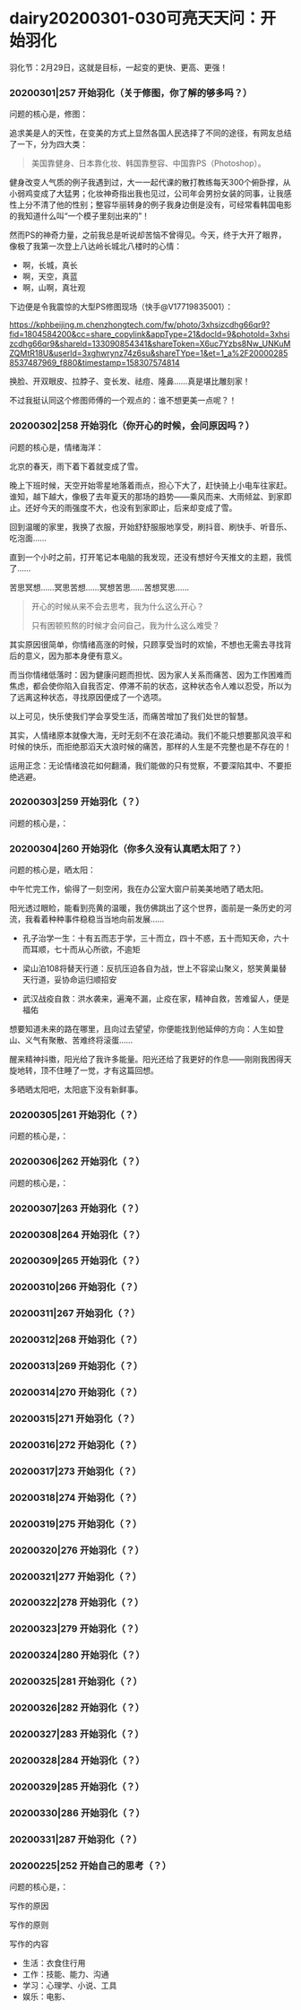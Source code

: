 # dairy20200301-030可亮天天问：开始羽化

羽化节：2月29日，这就是目标，一起变的更快、更高、更强！




### 20200301|257 开始羽化（关于修图，你了解的够多吗？）

问题的核心是，修图：

追求美是人的天性，在变美的方式上显然各国人民选择了不同的途径，有网友总结了一下，分为四大类：

> 美国靠健身、日本靠化妆、韩国靠整容、中国靠PS（Photoshop）。

健身改变人气质的例子我遇到过，大一一起代课的散打教练每天300个俯卧撑，从小弱鸡变成了大猛男；化妆神奇指出我也见过，公司年会男扮女装的同事，让我感性上分不清了他的性别；整容华丽转身的例子我身边倒是没有，可经常看韩国电影的我知道什么叫“一个模子里刻出来的”！

然而PS的神奇力量，之前我总是听说却苦恼不曾得见。今天，终于大开了眼界，像极了我第一次登上八达岭长城北八楼时的心情：

- 啊，长城，真长
- 啊，天空，真蓝
- 啊，山啊，真壮观

下边便是令我震惊的大型PS修图现场（快手@V17719835001）：

https://kphbeijing.m.chenzhongtech.com/fw/photo/3xhsizcdhg66qr9?fid=1804584200&cc=share_copylink&appType=21&docld=9&photold=3xhsizcdhg66qr9&shareld=133090854341&shareToken=X6uc7Yzbs8Nw_UNKuMZQMtR18U&userld=3xghwrynz74z6su&shareTYpe=1&et=1_a%2F200002858537487969_f880&timestamp=158307574814

换脸、开双眼皮、拉脖子、变长发、祛痘、隆鼻……真是堪比雕刻家！


不过我挺认同这个修图师傅的一个观点的：谁不想更美一点呢？！

### 20200302|258 开始羽化（你开心的时候，会问原因吗？）

问题的核心是，情绪海洋：

北京的春天，雨下着下着就变成了雪。

晚上下班时候，天空开始零星地落着雨点，担心下大了，赶快骑上小电车往家赶。谁知，越下越大，像极了去年夏天的那场的趋势——乘风而来、大雨倾盆、到家即止。还好今天的雨强度不大，也没有到家即止，后来却变成了雪。


回到温暖的家里，我换了衣服，开始舒舒服服地享受，刷抖音、刷快手、听音乐、吃泡面……

直到一个小时之前，打开笔记本电脑的我发现，还没有想好今天推文的主题，我慌了……


苦思冥想……冥思苦想……冥想苦思……苦想冥思……


> 开心的时候从来不会去思考，我为什么这么开心？
> 
> 只有困顿煎熬的时候才会问自己，我为什么这么难受？


其实原因很简单，你情绪高涨的时候，只顾享受当时的欢愉，不想也无需去寻找背后的意义，因为那本身便有意义。

而当你情绪低落时：因为健康问题而担忧、因为家人关系而痛苦、因为工作困难而焦虑，都会使你陷入自我否定、停滞不前的状态，这种状态令人难以忍受，所以为了远离这种状态，寻找原因便成了一个选项。


以上可见，快乐使我们学会享受生活，而痛苦增加了我们处世的智慧。

其实，人情绪原本就像大海，无时无刻不在浪花涌动。我们不能只想要那风浪平和时候的快乐，而拒绝那滔天大浪时候的痛苦，那样的人生是不完整也是不存在的！

运用正念：无论情绪浪花如何翻涌，我们能做的只有觉察，不要深陷其中、不要拒绝逃避。

### 20200303|259 开始羽化（？）

问题的核心是，：

### 20200304|260 开始羽化（你多久没有认真晒太阳了？）

问题的核心是，晒太阳：

中午忙完工作，偷得了一刻空闲，我在办公室大窗户前美美地晒了晒太阳。


阳光透过眼睑，能看到亮黄的温暖，我仿佛跳出了这个世界，面前是一条历史的河流，我看着种种事件稳稳当当地向前发展……

- 孔子治学一生：十有五而志于学，三十而立，四十不惑，五十而知天命，六十而耳顺，七十而从心所欲，不逾矩

- 梁山泊108将替天行道：反抗压迫各自为战，世上不容梁山聚义，怒笑黄巢替天行道，妥协命运归顺招安

- 武汉战疫自救：洪水袭来，遍淹不漏，止疫在家，精神自救，苦难留人，便是福佑

想要知道未来的路在哪里，且向过去望望，你便能找到他延伸的方向：人生如登山、义气有聚散、苦难终将滚蛋……


醒来精神抖擞，阳光给了我许多能量。阳光还给了我更好的作息——刚刚我困得天旋地转，顶不住睡了一觉，才有这篇回想。


多晒晒太阳吧，太阳底下没有新鲜事。

### 20200305|261 开始羽化（？）

问题的核心是，：



### 20200306|262 开始羽化（？）

问题的核心是，：







### 20200307|263 开始羽化（？）
### 20200308|264 开始羽化（？）
### 20200309|265 开始羽化（？）
### 20200310|266 开始羽化（？）
### 20200311|267 开始羽化（？）
### 20200312|268 开始羽化（？）
### 20200313|269 开始羽化（？）
### 20200314|270 开始羽化（？）
### 20200315|271 开始羽化（？）
### 20200316|272 开始羽化（？）
### 20200317|273 开始羽化（？）
### 20200318|274 开始羽化（？）
### 20200319|275 开始羽化（？）
### 20200320|276 开始羽化（？）
### 20200321|277 开始羽化（？）
### 20200322|278 开始羽化（？）
### 20200323|279 开始羽化（？）
### 20200324|280 开始羽化（？）
### 20200325|281 开始羽化（？）
### 20200326|282 开始羽化（？）
### 20200327|283 开始羽化（？）
### 20200328|284 开始羽化（？）
### 20200329|285 开始羽化（？）
### 20200330|286 开始羽化（？）
### 20200331|287 开始羽化（？）



### 20200225|252 开始自己的思考（？）

问题的核心是，：


写作的原因

写作的原则

写作的内容

- 生活：衣食住行用
- 工作：技能、能力、沟通
- 学习：心理学、小说、工具
- 娱乐：电影、
